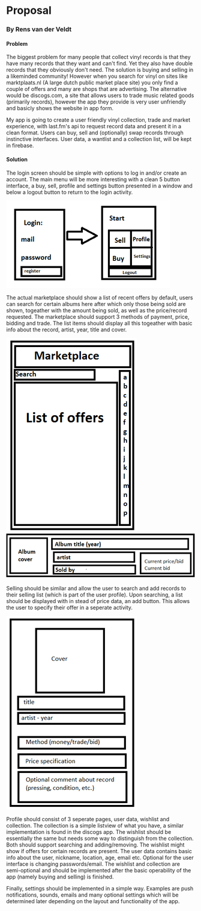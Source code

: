 # Proposal
### By Rens van der Veldt

#### Problem
The biggest problem for many people that collect vinyl records is that they have many records that they want and can't find. Yet they also have double records that they obviously don't need. The solution is buying and selling in a likeminded community! However when you search for vinyl on sites like marktplaats.nl (A large dutch public market place site) you only find a couple of offers and many are shops that are advertising. The alternative would be discogs.com, a site that allows users to trade music related goods (primarily records), however the app they provide is very user unfriendly and basicly shows the website in app form.

My app is going to create a user friendly vinyl collection, trade and market experience, with last.fm's api to request record data and present it in a clean format. Users can buy, sell and (optionally) swap records through instinctive interfaces. User data, a wantlist and a collection list, will be kept in firebase.

#### Solution

The login screen should be simple with options to log in and/or create an account.
The main menu will be more interesting with a clean 5 button interface, a buy, sell, profile and settings button presented in a window and below a logout button to return to the login activity.

![Login and start view](https://github.com/Bakenbraad/mprog_final/blob/master/doc/login%20and%20start.png)

The actual marketplace should show a list of recent offers by default, users can search for certain albums here after which only those being sold are shown, togeather with the amount being sold, as well as the price/record requested. The marketplace should support 3 methods of payment, price, bidding and trade. The list items should display all this togeather with basic info about the record, artist, year, title and cover.

![Marketplace](https://github.com/Bakenbraad/mprog_final/blob/master/doc/marketplace.png)
![Item](https://github.com/Bakenbraad/mprog_final/blob/master/doc/listalbum.png)

Selling should be similar and allow the user to search and add records to their selling list (which is part of the user profile). Upon searching, a list should be displayed with in stead of price data, an add button. This allows the user to specify their offer in a seperate activity.

![Selling](https://github.com/Bakenbraad/mprog_final/blob/master/doc/Sell%20screen.png)

Profile should consist of 3 seperate pages, user data, wishlist and collection. The collection is a simple listview of what you have, a similar implementation is found in the discogs app. The wishlist should be essentially the same but needs some way to distinguish from the collection. Both should support searching and adding/removing. The wishlist might show if offers for certain records are present.
The user data contains basic info about the user, nickname, location, age, email etc. Optional for the user interface is changing passwords/email. The wishlist and collection are semi-optional and should be implemented after the basic operability of the app (namely buying and selling) is finished.

Finally, settings should be implemented in a simple way. Examples are push notifications, sounds, emails and many optional settings which will be determined later depending on the layout and functionality of the app.
